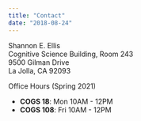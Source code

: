 ```yaml
---
title: "Contact"
date: "2018-08-24"
---
```


Shannon E. Ellis <br />
Cognitive Science Building, Room 243 <br />
9500 Gilman Drive <br />
La Jolla, CA 92093 <br />

Office Hours (Spring 2021)  
- **COGS 18**: Mon 10AM - 12PM   
- **COGS 108**: Fri 10AM - 12PM  
